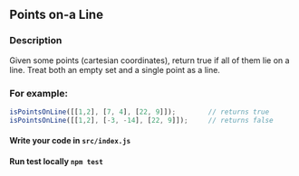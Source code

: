 ## Points on-a Line

### Description
Given some points (cartesian coordinates), return true if all of them lie on a line.
Treat both an empty set and a single point as a line.

### For example:
```js
isPointsOnLine([[1,2], [7, 4], [22, 9]]);        // returns true
isPointsOnLine([[1,2], [-3, -14], [22, 9]]);     // returns false
```
#### Write your code in `src/index.js`
#### Run test locally `npm test`
